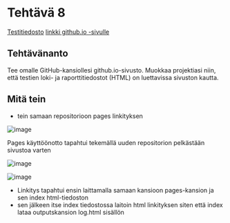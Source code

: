 # Tehtävä 8

[Testitiedosto](https://github.com/jonathan0079/Projekti_WEBDEV/blob/projekti-terveyssovelluksen-kehitys/tests/Login_Register_test.robot)
[linkki github.io -sivulle](https://jonathan0079.github.io/Projekti_WEBDEV/outputs/)

## Tehtävänanto
Tee omalle GitHub-kansiollesi github.io-sivusto. Muokkaa projektiasi niin, että testien loki- ja
raporttitiedostot (HTML) on luettavissa sivuston kautta.

## Mitä tein
- tein samaan repositorioon pages linkityksen

![image](https://github.com/user-attachments/assets/6998c5b2-0721-4f46-854d-d2e5d6ede039)

Pages käyttöönotto tapahtui tekemällä uuden repositorion pelkästään sivustoa varten

![image](https://github.com/user-attachments/assets/37be777a-dbcf-434c-a28c-d0a8bc77edf7)

![image](https://github.com/user-attachments/assets/205b99bc-6657-49ee-b5ed-2bb21e027389)
- Linkitys tapahtui ensin laittamalla samaan kansioon pages-kansion ja sen index html-tiedoston
- sen jälkeen itse index tiedostossa laitoin html linkityksen siten että index lataa outputskansion log.html sisällön

